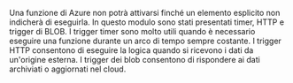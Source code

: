 Una funzione di Azure non potrà attivarsi finché un elemento esplicito non indicherà di eseguirla. In questo modulo sono stati presentati timer, HTTP e trigger di BLOB. I trigger timer sono molto utili quando è necessario eseguire una funzione durante un arco di tempo sempre costante. I trigger HTTP consentono di eseguire la logica quando si ricevono i dati da un'origine esterna. I trigger dei blob consentono di rispondere ai dati archiviati o aggiornati nel cloud.
